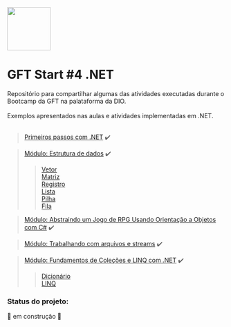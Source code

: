 <img src="https://hermes.digitalinnovation.one/tracks/4291bfb6-a629-4f7e-9a74-8675fad6be01.png" width="100" height="100">

# GFT Start #4 .NET 

Repositório para compartilhar algumas das atividades executadas durante o Bootcamp da GFT na palataforma da DIO.<br><br>
Exemplos apresentados nas aulas  e atividades implementadas em .NET.<br><br>
> [Primeiros passos com .NET](https://github.com/ronaldbarbosa/gft-start-4-dotnet/tree/main/primeiros-passos-com-dotnet) ✔️

> [Módulo: Estrutura de dados](https://github.com/ronaldbarbosa/gft-start-4-dotnet/tree/main/estrutura-de-dados) :heavy_check_mark:
>> [Vetor](https://github.com/ronaldbarbosa/gft-start-4-dotnet/tree/main/estrutura-de-dados/Vetor/Program.cs) <br>
>> [Matriz](https://github.com/ronaldbarbosa/gft-start-4-dotnet/tree/main/estrutura-de-dados/Matriz/Program.cs) <br>
>> [Registro](https://github.com/ronaldbarbosa/gft-start-4-dotnet/tree/main/estrutura-de-dados/Registro/Program.cs) <br>
>> [Lista](https://github.com/ronaldbarbosa/gft-start-4-dotnet/blob/main/estrutura-de-dados/Lista/Program.cs) <br>
>> [Pilha](https://github.com/ronaldbarbosa/gft-start-4-dotnet/blob/main/estrutura-de-dados/Pilha/Program.cs) <br>
>> [Fila](https://github.com/ronaldbarbosa/gft-start-4-dotnet/blob/main/estrutura-de-dados/Fila/Program.cs) <br>

> [Módulo: Abstraindo um Jogo de RPG Usando Orientação a Objetos com C#](https://github.com/ronaldbarbosa/gft-start-4-dotnet/tree/main/abstraindo-rpg-com-oo/src) ✔️

> [Módulo: Trabalhando com arquivos e streams](https://github.com/ronaldbarbosa/gft-start-4-dotnet/tree/main/trabalhando-com-arquivos-e-streams) ✔️

> [Módulo: Fundamentos de Coleções e LINQ com .NET](https://github.com/ronaldbarbosa/gft-start-4-dotnet/tree/main/fundamentos-colecoes-e-linq) ✔️
>>[Dicionário](https://github.com/ronaldbarbosa/gft-start-4-dotnet/blob/main/fundamentos-colecoes-e-linq/Dicionario/Program.cs) <br>
>>[LINQ](https://github.com/ronaldbarbosa/gft-start-4-dotnet/blob/main/fundamentos-colecoes-e-linq/LINQ/Program.cs)
### Status do projeto:
🚧 em construção 🚧
